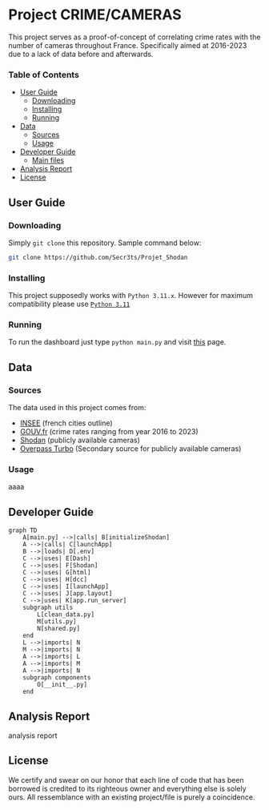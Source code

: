 # Project CRIME/CAMERAS

This project serves as a proof-of-concept of correlating crime rates with the number of cameras throughout France. Specifically aimed at 2016-2023 due to a lack of data before and afterwards.

### Table of Contents

- [User Guide](#user-guide)
    - [Downloading](#downloading)
    - [Installing](#installing)
    - [Running](#running)
- [Data](#data)
    - [Sources](#sources)
    - [Usage](#usage)
- [Developer Guide](#developer-guide)
    - [Main files](#main-files)
- [Analysis Report](#analysis-report)
- [License](#license)

## User Guide

### Downloading
Simply `git clone` this repository.
Sample command below:

```sh
git clone https://github.com/Secr3ts/Projet_Shodan
```

### Installing
This project supposedly works with `Python 3.11.x`.
However for maximum compatibility please use [`Python 3.11`](https://www.python.org/downloads/release/python-3119/)

### Running
To run the dashboard just type `python main.py` and visit [this](http://localhost:leportenquestion) page.

## Data

### Sources
The data used in this project comes from:
- [INSEE](insee.fr) (french cities outline)
- [GOUV.fr](data.gouv.fr) (crime rates ranging from year 2016 to 2023)
- [Shodan](shodan.io) (publicly available cameras)
- [Overpass Turbo](https://overpass-turbo.eu/) (Secondary source for publicly available cameras)

### Usage
aaaa

## Developer Guide
```mermaid
graph TD
    A[main.py] -->|calls| B[initializeShodan]
    A -->|calls| C[launchApp]
    B -->|loads| D[.env]
    C -->|uses| E[Dash]
    C -->|uses| F[Shodan]
    C -->|uses| G[html]
    C -->|uses| H[dcc]
    C -->|uses| I[launchApp]
    C -->|uses| J[app.layout]
    C -->|uses| K[app.run_server]
    subgraph utils
        L[clean_data.py]
        M[utils.py]
        N[shared.py]
    end
    L -->|imports| N
    M -->|imports| N
    A -->|imports| L
    A -->|imports| M
    A -->|imports| N
    subgraph components
        O[__init__.py]
    end
```

## Analysis Report
analysis report

## License

We certify and swear on our honor that each line of code that has been borrowed is credited to its righteous owner and everything else is solely ours. All ressemblance with an existing project/file is purely a coincidence.